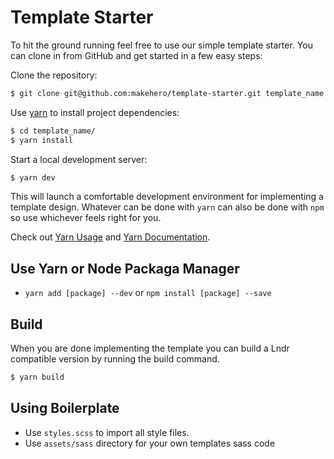 # Template Starter

To hit the ground running feel free to use our simple template starter. You can clone in from GitHub and get started in a few easy steps:

Clone the repository:

```bash
$ git clone git@github.com:makehero/template-starter.git template_name
```

Use [yarn](https://yarnpkg.com) to install project dependencies:

```bash
$ cd template_name/
$ yarn install
```

Start a local development server:

```bash
$ yarn dev
```

This will launch a comfortable development environment for implementing a template design. Whatever can be done with `yarn` can also be done with `npm` so use whichever feels right for you.

Check out [Yarn Usage](https://yarnpkg.com/en/docs/usage) and [Yarn Documentation](https://yarnpkg.com/en/docs/cli).


## Use Yarn or Node Packaga Manager

- `yarn add [package] --dev` or `npm install [package] --save`


## Build

When you are done implementing the template you can build a Lndr compatible version by running the build command.

```bash
$ yarn build
```

## Using Boilerplate

- Use `styles.scss` to import all style files.
- Use `assets/sass` directory for your own templates sass code
